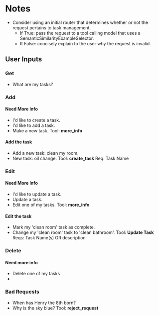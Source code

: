 # Notes

- Consider using an initial router that determines whether or not the request pertains to task management.
    - If True: pass the request to a tool calling model that uses a SemanticSimilarityExampleSelector.
    - If False: concisely explain to the user why the request is invalid.

## User Inputs

### Get
- What are my tasks?


### Add

#### Need More Info
- I'd like to create a task.
- I'd like to add a task.
- Make a new task.
Tool: **more_info**

#### Add the task
- Add a new task: clean my room.
- New task: oil change.
Tool: **create_task**
Req: Task Name

### Edit

#### Need More Info
- I'd like to update a task.
- Update a task.
- Edit one of my tasks.
Tool: **more_info**

#### Edit the task
- Mark my 'clean room' task as complete.
- Change my 'clean room' task to 'clean bathroom'.
Tool: **Update Task** 
Reqs: Task Name(s) OR description 

### Delete

#### Need more info
- Delete one of my tasks
- 


### Bad Requests
- When has Henry the 8th born?
- Why is the sky blue?
Tool: **reject_request** 